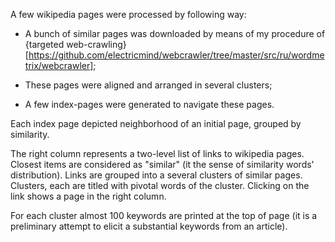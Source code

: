A few wikipedia pages were processed by following way:

 - A bunch of similar pages was downloaded by means of my procedure of 
   {targeted web-crawling}[https://github.com/electricmind/webcrawler/tree/master/src/ru/wordmetrix/webcrawler];

 - These pages were aligned and arranged in several clusters;

 - A few index-pages were generated to navigate these pages.

Each index page depicted neighborhood of an initial page,  grouped by similarity.

The right column represents a two-level list of links to wikipedia pages. Closest items
are considered as "similar" (it the sense of similarity words' distribution). Links are grouped into a several clusters of similar pages. Clusters, each are titled with pivotal words of the cluster. Clicking on the link shows a page in the right column.

For each cluster almost 100 keywords are printed at the top of page (it is a  preliminary attempt to elicit a substantial keywords from an article).
